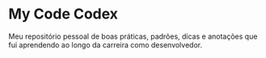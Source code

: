 # My Code Codex

Meu repositório pessoal de boas práticas, padrões, dicas e anotações que fui aprendendo ao longo da carreira como desenvolvedor.